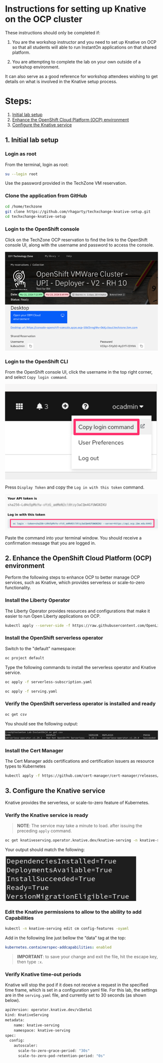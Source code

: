 # Instructions for setting up Knative on the OCP cluster

These instructions should only be completed if:

1. You are the workshop instructor and you need to set up Knative on OCP so that all students will able to run InstantOn applications on that shared platform.

2. You are attempting to complete the lab on your own outside of a workshop environment.
   
It can also serve as a good reference for workshop attendees wishing to get details on what is involved in the Knative setup process.

# Steps:

1. [Initial lab setup](#1-initial-lab-setup)
1. [Enhance the OpenShift Cloud Platform (OCP) environment](#2-enhance-the-openshift-cloud-platform-ocp-environment)
2. [Configure the Knative service](#3-configure-the-knative-service)

## 1. Initial lab setup

### Login as root

From the terminal, login as root:

```bash
su --login root
```

Use the password provided in the TechZone VM reservation.

### Clone the application from GitHub

```bash
cd /home/techzone
git clone https://github.com/rhagarty/techxchange-knative-setup.git
cd techxchange-knative-setup
```

### Login to the OpenShift console

Click on the TechZone OCP reservation to find the link to the OpenShift console UI, along with the username and password to access the console.

![ocp-access](images/ocp-access.png)

### Login to the OpenShift CLI

From the OpenShift console UI, click the username in the top right corner, and select `Copy login command`.

![ocp-cli-login](images/ocp-cli-login.png)

Press `Display Token` and copy the `Log in with this token` command.

![ocp-cli-token](images/ocp-cli-token.png)

Paste the command into your terminal window. You should receive a confirmation message that you are logged in.

## 2. Enhance the OpenShift Cloud Platform (OCP) environment

Perform the following steps to enhance OCP to better manage OCP services, such as Knative, which provides serverless or scale-to-zero functionality. 

### Install the Liberty Operator

The Liberty Operator provides resources and configurations that make it easier to run Open Liberty applications on OCP.

```bash
kubectl apply --server-side -f https://raw.githubusercontent.com/OpenLiberty/open-liberty-operator/main/deploy/releases/1.2.1/kubectl/openliberty-app-crd.yaml
```

### Install the OpenShift serverless operator

Switch to the "default" namespace:

```bash
oc project default
```

Type the following commands to install the serverless operator and Knative service.

```bash
oc apply -f serverless-subscription.yaml
```

```bash
oc apply -f serving.yaml
```

### Verify the OpenShift serverless operator is installed and ready

```bash
oc get csv
```

You should see the following output:

![ocp-serverless](images/ocp-serverless.png)

### Install the Cert Manager 

The Cert Manager adds certifications and certification issuers as resource types to Kubernetes

```bash
kubectl apply -f https://github.com/cert-manager/cert-manager/releases/download/v1.12.3/cert-manager.yaml
```

## 3. Configure the Knative service

Knative provides the serverless, or scale-to-zero feature of Kubernetes.

### Verify the Knative service is ready

> **NOTE**: The service may take a minute to load. after issuing the preceding `apply` command.

```bash
oc get knativeserving.operator.knative.dev/knative-serving -n knative-serving --template='{{range .status.conditions}}{{printf "%s=%s\n" .type .status}}{{end}}'
```

Your output should match the following:

![ocp-knative](images/ocp-knative.png)

### Edit the Knative permissions to allow to the ability to add Capabilities

```bash
kubectl -n knative-serving edit cm config-features -oyaml
```

Add in the following line just bellow the “data” tag at the top:
```yaml
kubernetes.containerspec-addcapabilities: enabled
```

> **IMPORTANT**: to save your change and exit the file, hit the escape key, then type `:x`. 

### Verify Knative time-out periods 

Knative will stop the pod if it does not receive a request in the specified time frame, which is set in a configuration yaml file. For this lab, the settings are in the `serving.yaml` file, and currently set to 30 seconds (as shown below).

```bash
apiVersion: operator.knative.dev/v1beta1
kind: KnativeServing
metadata:
    name: knative-serving
    namespace: knative-serving
spec:
  config:
    autoscaler:
      scale-to-zero-grace-period: "30s"
      scale-to-zero-pod-retention-period: "0s"
```